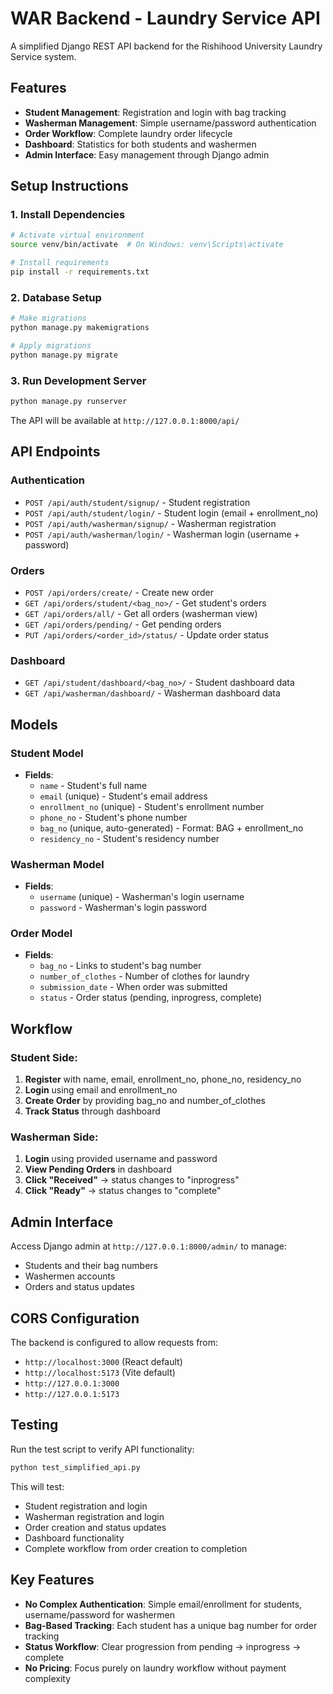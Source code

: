 # WAR Backend - Laundry Service API

A simplified Django REST API backend for the Rishihood University Laundry Service system.

## Features

- **Student Management**: Registration and login with bag tracking
- **Washerman Management**: Simple username/password authentication
- **Order Workflow**: Complete laundry order lifecycle
- **Dashboard**: Statistics for both students and washermen
- **Admin Interface**: Easy management through Django admin

## Setup Instructions

### 1. Install Dependencies
```bash
# Activate virtual environment
source venv/bin/activate  # On Windows: venv\Scripts\activate

# Install requirements
pip install -r requirements.txt
```

### 2. Database Setup
```bash
# Make migrations
python manage.py makemigrations

# Apply migrations
python manage.py migrate
```

### 3. Run Development Server
```bash
python manage.py runserver
```

The API will be available at `http://127.0.0.1:8000/api/`

## API Endpoints

### Authentication
- `POST /api/auth/student/signup/` - Student registration
- `POST /api/auth/student/login/` - Student login (email + enrollment_no)
- `POST /api/auth/washerman/signup/` - Washerman registration
- `POST /api/auth/washerman/login/` - Washerman login (username + password)

### Orders
- `POST /api/orders/create/` - Create new order
- `GET /api/orders/student/<bag_no>/` - Get student's orders
- `GET /api/orders/all/` - Get all orders (washerman view)
- `GET /api/orders/pending/` - Get pending orders
- `PUT /api/orders/<order_id>/status/` - Update order status

### Dashboard
- `GET /api/student/dashboard/<bag_no>/` - Student dashboard data
- `GET /api/washerman/dashboard/` - Washerman dashboard data

## Models

### Student Model
- **Fields**: 
  - `name` - Student's full name
  - `email` (unique) - Student's email address
  - `enrollment_no` (unique) - Student's enrollment number
  - `phone_no` - Student's phone number
  - `bag_no` (unique, auto-generated) - Format: BAG + enrollment_no
  - `residency_no` - Student's residency number

### Washerman Model
- **Fields**: 
  - `username` (unique) - Washerman's login username
  - `password` - Washerman's login password

### Order Model
- **Fields**: 
  - `bag_no` - Links to student's bag number
  - `number_of_clothes` - Number of clothes for laundry
  - `submission_date` - When order was submitted
  - `status` - Order status (pending, inprogress, complete)

## Workflow

### Student Side:
1. **Register** with name, email, enrollment_no, phone_no, residency_no
2. **Login** using email and enrollment_no
3. **Create Order** by providing bag_no and number_of_clothes
4. **Track Status** through dashboard

### Washerman Side:
1. **Login** using provided username and password
2. **View Pending Orders** in dashboard
3. **Click "Received"** → status changes to "inprogress"
4. **Click "Ready"** → status changes to "complete"

## Admin Interface

Access Django admin at `http://127.0.0.1:8000/admin/` to manage:
- Students and their bag numbers
- Washermen accounts
- Orders and status updates

## CORS Configuration

The backend is configured to allow requests from:
- `http://localhost:3000` (React default)
- `http://localhost:5173` (Vite default)
- `http://127.0.0.1:3000`
- `http://127.0.0.1:5173`

## Testing

Run the test script to verify API functionality:
```bash
python test_simplified_api.py
```

This will test:
- Student registration and login
- Washerman registration and login
- Order creation and status updates
- Dashboard functionality
- Complete workflow from order creation to completion

## Key Features

- **No Complex Authentication**: Simple email/enrollment for students, username/password for washermen
- **Bag-Based Tracking**: Each student has a unique bag number for order tracking
- **Status Workflow**: Clear progression from pending → inprogress → complete
- **No Pricing**: Focus purely on laundry workflow without payment complexity
